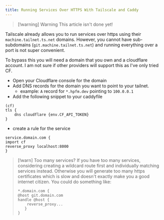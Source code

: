 ```yaml
---
title: Running Services Over HTTPS With Tailscale and Caddy
---
```


> [!warning] Warning
> This article isn't done yet!

Tailscale already allows you to run services over https using their `machine.tailnet.ts.net` domains. However, you cannot have sub-subdomains (`git.machine.tailnet.ts.net`) and running everything over a port is not super convenient.

To bypass this you will need a domain that you own and a cloudflare account. I am not sure if other providers will support this as I've only tried CF.

- Open your Cloudflare console for the domain
- Add DNS records for the domain you want to point to your tailnet.
    - example: `A` record for `*.hpfm.dev` pointing to `100.0.0.1`
- Add the following snippet to your caddyfile

```
(cf)
tls {
	dns cloudflare {env.CF_API_TOKEN}
}
```

- create a rule for the service

```
service.domain.com {
import cf
reverse_proxy localhost:8000
}
```

> [!warn] Too many services?
> If you have too many services, considering creating a wildcard route first and individually matching services instead. Otherwise you will generate too many https certificates which is slow and doesn't exactly make you a good internet citizen.
> You could do something like:
>
> ```
> *.domain.com {
> @host git.domain.com
> handle @host { 
>     reverse_proxy...
>    }
> }
>
> ```
